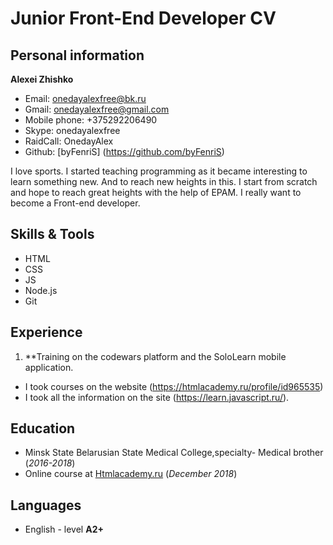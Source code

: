 # Junior Front-End Developer CV

## Personal information

**Alexei Zhishko**
* Email: onedayalexfree@bk.ru
* Gmail: onedayalexfree@gmail.com
* Mobile phone: +375292206490
* Skype: onedayalexfree
* RaidCall: OnedayAlex
* Github: [byFenriS] (https://github.com/byFenriS)


I love sports. I started teaching programming as it became interesting to learn something new. 
And to reach new heights in this. I start from scratch and hope to reach great heights with the help of EPAM.
I really want to become a Front-end developer.


## Skills & Tools

* HTML
* CSS
* JS
* Node.js
* Git

## Experience
1. **Training on the codewars platform and the SoloLearn mobile application. 
* I took courses on the website (https://htmlacademy.ru/profile/id965535)
* I took all the information on the site (https://learn.javascript.ru/).

## Education

* Minsk State Belarusian State Medical College,specialty-
Medical brother (_2016-2018_)
* Online course at [Htmlacademy.ru](https://htmlacademy.ru/profile/id965535) (_December 2018_)

## Languages

* English - level **A2+**
